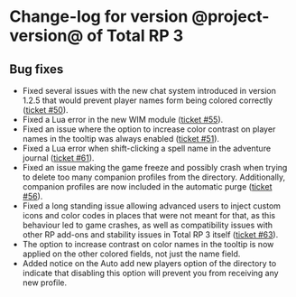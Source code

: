 # Change-log for version @project-version@ of Total RP 3

## Bug fixes

- Fixed several issues with the new chat system introduced in version 1.2.5 that would prevent player names form being colored correctly ([ticket #50](https://wow.curseforge.com/projects/total-rp-3/issues/50)).
- Fixed a Lua error in the new WIM module ([ticket #55](https://wow.curseforge.com/projects/total-rp-3/issues/55)).
- Fixed an issue where the option to increase color contrast on player names in the tooltip was always enabled ([ticket #51](https://wow.curseforge.com/projects/total-rp-3/issues/51)).
- Fixed a Lua error when shift-clicking a spell name in the adventure journal ([ticket #61](https://wow.curseforge.com/projects/total-rp-3/issues/61)).
- Fixed an issue making the game freeze and possibly crash when trying to delete too many companion profiles from the directory. Additionally, companion profiles are now included in the automatic purge ([ticket #56](https://wow.curseforge.com/projects/total-rp-3/issues/56)).
- Fixed a long standing issue allowing advanced users to inject custom icons and color codes in places that were not meant for that, as this behaviour led to game crashes, as well as compatibility issues with other RP add-ons and stability issues in Total RP 3 itself ([ticket #63](https://wow.curseforge.com/projects/total-rp-3/issues/63)).
- The option to increase contrast on color names in the tooltip is now applied on the other colored fields, not just the name field.
- Added notice on the Auto add new players option of the directory to indicate that disabling this option will prevent you from receiving any new profile.